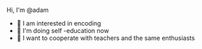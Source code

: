 Hi, I'm @adam
- 👀 I am interested in encoding
- 🌱 I'm doing self -education now
- 💞 I want to cooperate with teachers and the same enthusiasts

<!---
Adamalker/Adamalker is a ✨ special ✨ repository because its `README.md` (this file) appears on your GitHub profile.
You can click the Preview link to take a look at your changes.
--->
